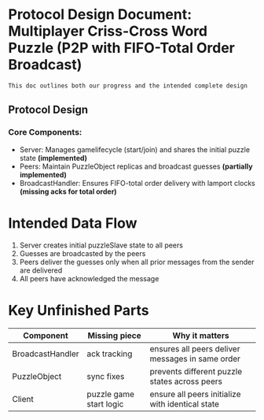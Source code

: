 # Protocol Design Document: Multiplayer Criss-Cross Word Puzzle (P2P with FIFO-Total Order Broadcast)

```
This doc outlines both our progress and the intended complete design
```

## Protocol Design
### Core Components: 
* Server: Manages gamelifecycle (start/join) and shares the initial puzzle state **(implemented)**
* Peers: Maintain PuzzleObject replicas and broadcast guesses **(partially implemented)**
* BroadcastHandler: Ensures FIFO-total order delivery with lamport clocks **(missing acks for total order)**

# Intended Data Flow
1. Server creates initial puzzleSlave state to all peers
2. Guesses are broadcasted by the peers
3. Peers deliver the guesses only when all prior messages from the sender are delivered
4. All peers have acknowledged the message

# Key Unfinished Parts
|Component|Missing piece|Why it matters|
|----|----|-----|
|BroadcastHandler|ack tracking|ensures all peers deliver messages in same order|
PuzzleObject|sync fixes|prevents different puzzle states across peers|
|Client|puzzle game start logic|ensure all peers initialize with identical state|
